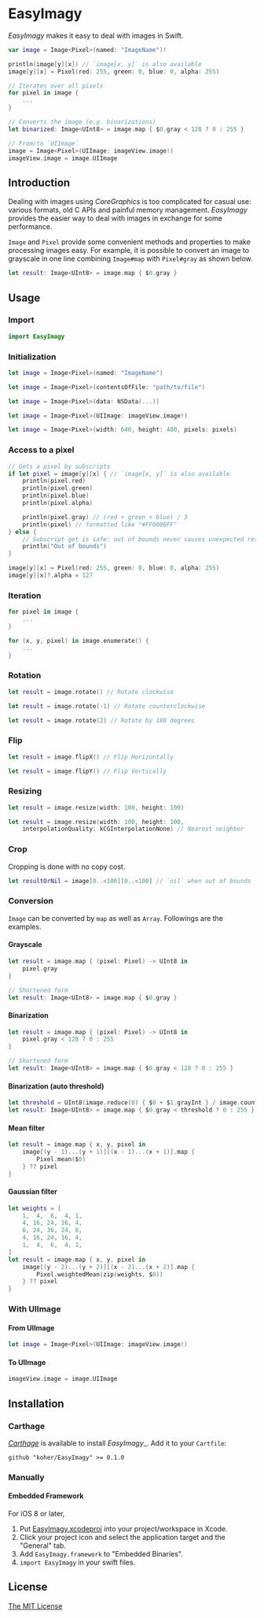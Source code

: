 EasyImagy
===========================

_EasyImagy_ makes it easy to deal with images in Swift.

```swift
var image = Image<Pixel>(named: "ImageName")!

println(image[y][x]) // `image[x, y]` is also available
image[y][x] = Pixel(red: 255, green: 0, blue: 0, alpha: 255)

// Iterates over all pixels
for pixel in image {
    ...
}

// Converts the image (e.g. binarizations)
let binarized: Image<UInt8> = image.map { $0.gray < 128 ? 0 : 255 }

// From/to `UIImage`
image = Image<Pixel>(UIImage: imageView.image!)
imageView.image = image.UIImage
```

Introduction
---------------------------

Dealing with images using _CoreGraphics_ is too complicated for casual use: various formats, old C APIs and painful memory management. _EasyImagy_ provides the easier way to deal with images in exchange for some performance.

`Image` and `Pixel` provide some convenient methods and properties to make processing images easy. For example, it is possible to convert an image to grayscale in one line combining `Image#map` with `Pixel#gray` as shown below.

```swift
let result: Image<UInt8> = image.map { $0.gray }
```
 
Usage
---------------------------

### Import

```swift
import EasyImagy
```

### Initialization

```swift
let image = Image<Pixel>(named: "ImageName")
```

```swift
let image = Image<Pixel>(contentsOfFile: "path/to/file")
```

```swift
let image = Image<Pixel>(data: NSData(...))
```

```swift
let image = Image<Pixel>(UIImage: imageView.image!)
```

```swift
let image = Image<Pixel>(width: 640, height: 480, pixels: pixels)
```

### Access to a pixel

```swift
// Gets a pixel by subscripts
if let pixel = image[y][x] { // `image[x, y]` is also available
    println(pixel.red)
    println(pixel.green)
    println(pixel.blue)
    println(pixel.alpha)

    println(pixel.gray) // (red + green + blue) / 3
    println(pixel) // formatted like "#FF0000FF"
} else {
    // Subscript get is safe: out of bounds never causes unexpected results
    println("Out of bounds")
}
```

```swift
image[y][x] = Pixel(red: 255, green: 0, blue: 0, alpha: 255)
image[y][x]?.alpha = 127
```

### Iteration

```swift
for pixel in image {
    ...
}
```

```swift
for (x, y, pixel) in image.enumerate() {
    ...
}
```

### Rotation

```swift
let result = image.rotate() // Rotate clockwise
```

```swift
let result = image.rotate(-1) // Rotate counterclockwise
```

```swift
let result = image.rotate(2) // Rotate by 180 degrees
```

### Flip

```swift
let result = image.flipX() // Flip Horizontally
```

```swift
let result = image.flipY() // Flip Vertically
```

### Resizing

```swift
let result = image.resize(width: 100, height: 100)
```

```swift
let result = image.resize(width: 100, height: 100,
    interpolationQuality: kCGInterpolationNone) // Nearest neighbor
```

### Crop

Cropping is done with no copy cost.

```swift
let resultOrNil = image[0..<100][0..<100] // `nil` when out of bounds
```

### Conversion

`Image` can be converted by `map` as well as `Array`. Followings are the examples.

#### Grayscale

```swift
let result = image.map { (pixel: Pixel) -> UInt8 in
    pixel.gray
}
```

```swift
// Shortened form
let result: Image<UInt8> = image.map { $0.gray }
```

#### Binarization

```swift
let result = image.map { (pixel: Pixel) -> UInt8 in
    pixel.gray < 128 ? 0 : 255
}
```

```swift
// Shortened form
let result: Image<UInt8> = image.map { $0.gray < 128 ? 0 : 255 }
```

#### Binarization (auto threshold)

```swift
let threshold = UInt8(image.reduce(0) { $0 + $1.grayInt } / image.count)
let result: Image<UInt8> = image.map { $0.gray < threshold ? 0 : 255 }
```

#### Mean filter

```swift
let result = image.map { x, y, pixel in
    image[(y - 1)...(y + 1)][(x - 1)...(x + 1)].map {
        Pixel.mean($0)
    } ?? pixel
}
```

#### Gaussian filter

```swift
let weights = [
    1,  4,  6,  4, 1,
    4, 16, 24, 16, 4,
    6, 24, 36, 24, 6,
    4, 16, 24, 16, 4,
    1,  4,  6,  4, 1,
]
let result = image.map { x, y, pixel in
    image[(y - 2)...(y + 2)][(x - 2)...(x + 2)].map {
        Pixel.weightedMean(zip(weights, $0))
    } ?? pixel
}
```

### With UIImage

#### From UIImage

```swift
let image = Image<Pixel>(UIImage: imageView.image!)
```

#### To UIImage

```swift
imageView.image = image.UIImage
```

Installation
---------------------------

### Carthage

[_Carthage_](https://github.com/Carthage/Carthage) is available to install _EasyImagy__. Add it to your `Cartfile`:

```
github "koher/EasyImagy" >= 0.1.0
```

### Manually

#### Embedded Framework

For iOS 8 or later,

1. Put [EasyImagy.xcodeproj](EasyImagy.xcodeproj) into your project/workspace in Xcode.
2. Click your project icon and select the application target and the "General" tab.
3. Add `EasyImagy.framework` to "Embedded Binaries".
4. `import EasyImagy` in your swift files.

License
---------------------------

[The MIT License](LICENSE)
